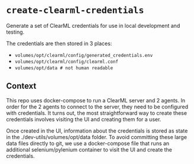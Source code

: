 # `create-clearml-credentials`

Generate a set of ClearML credentials for use in local development and testing.

The credentials are then stored in 3 places:

- `volumes/opt/clearml/config/generated_credentials.env`
- `volumes/opt/clearml/config/clearml.conf`
- `volumes/opt/data # not human readable`

## Context

This repo uses docker-compose to run a ClearML server and 2 agents.
In order for the 2 agents to connect to the server, they need to be configured
with credentials. It turns out, the most straightforward way to create these
credentials involves visiting the UI and creating them for a user.

Once created in the UI, information about the credentials is stored as state
in the ./dev-utils/volumes/opt/data folder. To avoid committing these large data files
directly to git, we use a docker-compose file that runs an additional selenium/pylenium
container to visit the UI and create the credentials.

